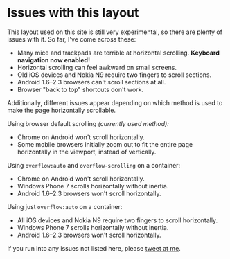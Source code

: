 # Issues with this layout

This layout used on this site is still very experimental, so there are plenty of issues with it. So far, I've come across these:

- Many mice and trackpads are terrible at horizontal scrolling. **Keyboard navigation now enabled!**
- Horizontal scrolling can feel awkward on small screens.
- Old iOS devices and Nokia N9 require two fingers to scroll sections.
- Android 1.6–2.3 browsers can't scroll sections at all.
- Browser "back to top" shortcuts don't work.

Additionally, different issues appear depending on which method is used to make the page horizontally scrollable.

Using browser default scrolling _(currently used method):_

- Chrome on Android won't scroll horizontally.
- Some mobile browsers initially zoom out to fit the entire page horizontally in the viewport, instead of vertically.

Using `overflow:auto` and `overflow-scrolling` on a container:

- Chrome on Android won't scroll horizontally.
- Windows Phone 7 scrolls horizontally without inertia.
- Android 1.6–2.3 browsers won't scroll horizontally.

Using just `overflow:auto` on a container:

- All iOS devices and Nokia N9 require two fingers to scroll horizontally.
- Windows Phone 7 scrolls horizontally without inertia.
- Android 1.6–2.3 browsers won't scroll horizontally.

If you run into any issues not listed here, please [tweet at me](http://twitter.com/jonikorpi/).